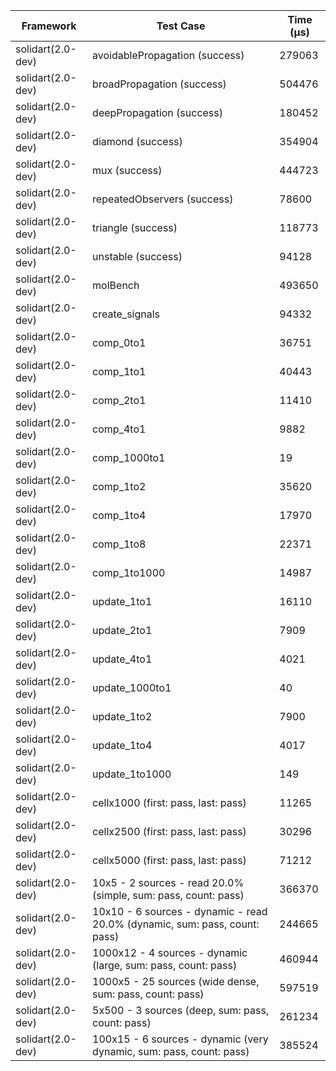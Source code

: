 | Framework | Test Case | Time (μs) |
| --- | --- | --- |
| solidart(2.0-dev) | avoidablePropagation (success) | 279063 |
| solidart(2.0-dev) | broadPropagation (success) | 504476 |
| solidart(2.0-dev) | deepPropagation (success) | 180452 |
| solidart(2.0-dev) | diamond (success) | 354904 |
| solidart(2.0-dev) | mux (success) | 444723 |
| solidart(2.0-dev) | repeatedObservers (success) | 78600 |
| solidart(2.0-dev) | triangle (success) | 118773 |
| solidart(2.0-dev) | unstable (success) | 94128 |
| solidart(2.0-dev) | molBench | 493650 |
| solidart(2.0-dev) | create_signals | 94332 |
| solidart(2.0-dev) | comp_0to1 | 36751 |
| solidart(2.0-dev) | comp_1to1 | 40443 |
| solidart(2.0-dev) | comp_2to1 | 11410 |
| solidart(2.0-dev) | comp_4to1 | 9882 |
| solidart(2.0-dev) | comp_1000to1 | 19 |
| solidart(2.0-dev) | comp_1to2 | 35620 |
| solidart(2.0-dev) | comp_1to4 | 17970 |
| solidart(2.0-dev) | comp_1to8 | 22371 |
| solidart(2.0-dev) | comp_1to1000 | 14987 |
| solidart(2.0-dev) | update_1to1 | 16110 |
| solidart(2.0-dev) | update_2to1 | 7909 |
| solidart(2.0-dev) | update_4to1 | 4021 |
| solidart(2.0-dev) | update_1000to1 | 40 |
| solidart(2.0-dev) | update_1to2 | 7900 |
| solidart(2.0-dev) | update_1to4 | 4017 |
| solidart(2.0-dev) | update_1to1000 | 149 |
| solidart(2.0-dev) | cellx1000 (first: pass, last: pass) | 11265 |
| solidart(2.0-dev) | cellx2500 (first: pass, last: pass) | 30296 |
| solidart(2.0-dev) | cellx5000 (first: pass, last: pass) | 71212 |
| solidart(2.0-dev) | 10x5 - 2 sources - read 20.0% (simple, sum: pass, count: pass) | 366370 |
| solidart(2.0-dev) | 10x10 - 6 sources - dynamic - read 20.0% (dynamic, sum: pass, count: pass) | 244665 |
| solidart(2.0-dev) | 1000x12 - 4 sources - dynamic (large, sum: pass, count: pass) | 460944 |
| solidart(2.0-dev) | 1000x5 - 25 sources (wide dense, sum: pass, count: pass) | 597519 |
| solidart(2.0-dev) | 5x500 - 3 sources (deep, sum: pass, count: pass) | 261234 |
| solidart(2.0-dev) | 100x15 - 6 sources - dynamic (very dynamic, sum: pass, count: pass) | 385524 |
